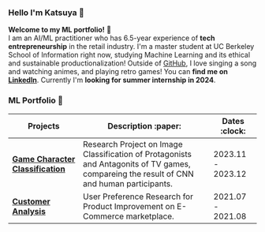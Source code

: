 ### Hello I'm Katsuya 👋
**Welcome to my ML portfolio!** :star_struck: <br> 
I am an AI/ML practitioner who has 6.5-year experience of **tech entrepreneurship** in the retail industry. I'm a master student at UC Berkeley School of Information right now, studying Machine Learning and its ethical and sustainable productionalization! Outside of [GitHub](https://github.com/BenBooby/ML_showcase), I love singing a song and watching animes, and playing retro games! You can **find me on [LinkedIn](https://www.linkedin.com/in/katsuya-masaki/)**. Currently I'm **looking for summer internship in 2024**.

### ML Portfolio :robot:

|      Projects    |     Description :paper:   | Dates :clock:  |
|-----------------|---------------------------|---------------|
| [**Game Character Classification**](https://github.com/BenBooby/Classification/) | Research Project on Image Classification of Protagonists and Antagonits of TV games, compareing the result of CNN and human participants.| 2023.11 - 2023.12 |
| [**Customer Analysis**](https://github.com/BenBooby/Customer) | User Preference Research for Product Improvement on E-Commerce marketplace. | 2021.07 - 2021.08 |

